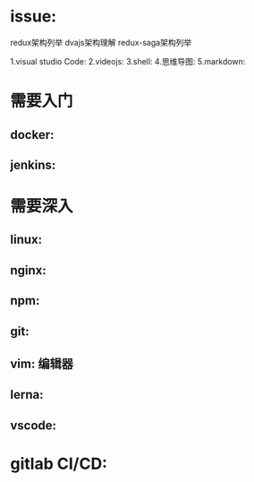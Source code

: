 # issue:
redux架构列举
dvajs架构理解
redux-saga架构列举

1.visual studio Code:
2.videojs:
3.shell:
4.思维导图:
5.markdown:
# 需要入门
## docker:
## jenkins:

# 需要深入
## linux:
## nginx:
## npm:
## git:
## vim: 编辑器
## lerna:
## vscode:
# gitlab CI/CD:
 